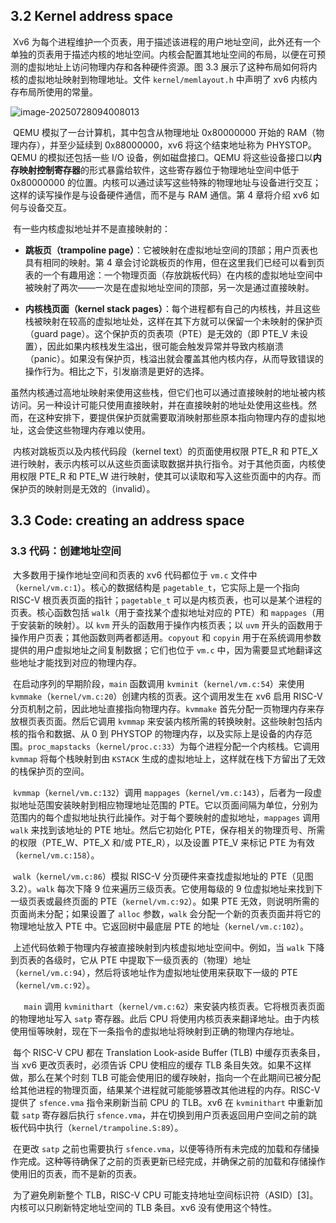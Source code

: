## 3.2 Kernel  address space

​	Xv6 为每个进程维护一个页表，用于描述该进程的用户地址空间，此外还有一个单独的页表用于描述内核的地址空间。内核会配置其地址空间的布局，以便在可预测的虚拟地址上访问物理内存和各种硬件资源。图 3.3 展示了这种布局如何将内核的虚拟地址映射到物理地址。文件 `kernel/memlayout.h` 中声明了 xv6 内核内存布局所使用的常量。

![image-20250728094008013](C:\Users\Administrator\AppData\Roaming\Typora\typora-user-images\image-20250728094008013.png)

​	QEMU 模拟了一台计算机，其中包含从物理地址 0x80000000 开始的 RAM（物理内存），并至少延续到 0x88000000，xv6 将这个结束地址称为 PHYSTOP。QEMU 的模拟还包括一些 I/O 设备，例如磁盘接口。QEMU 将这些设备接口以**内存映射控制寄存器**的形式暴露给软件，这些寄存器位于物理地址空间中低于 0x80000000 的位置。内核可以通过读写这些特殊的物理地址与设备进行交互；这样的读写操作是与设备硬件通信，而不是与 RAM 通信。第 4 章将介绍 xv6 如何与设备交互。

​	有一些内核虚拟地址并不是直接映射的：

- **跳板页（trampoline page）**：它被映射在虚拟地址空间的顶部；用户页表也具有相同的映射。第 4 章会讨论跳板页的作用，但在这里我们已经可以看到页表的一个有趣用途：一个物理页面（存放跳板代码）在内核的虚拟地址空间中被映射了两次——一次是在虚拟地址空间的顶部，另一次是通过直接映射。
  
- **内核栈页面（kernel stack pages）**：每个进程都有自己的内核栈，并且这些栈被映射在较高的虚拟地址处，这样在其下方就可以保留一个未映射的保护页（guard page）。这个保护页的页表项（PTE）是无效的（即 PTE_V 未设置），因此如果内核栈发生溢出，很可能会触发异常并导致内核崩溃（panic）。如果没有保护页，栈溢出就会覆盖其他内核内存，从而导致错误的操作行为。相比之下，引发崩溃是更好的选择。

​	虽然内核通过高地址映射来使用这些栈，但它们也可以通过直接映射的地址被内核访问。另一种设计可能只使用直接映射，并在直接映射的地址处使用这些栈。然而，在这种安排下，要提供保护页就需要取消映射那些原本指向物理内存的虚拟地址，这会使这些物理内存难以使用。

​	内核对跳板页以及内核代码段（kernel text）的页面使用权限 PTE_R 和 PTE_X 进行映射，表示内核可以从这些页面读取数据并执行指令。对于其他页面，内核使用权限 PTE_R 和 PTE_W 进行映射，使其可以读取和写入这些页面中的内存。而保护页的映射则是无效的（invalid）。



##  3.3 Code: creating an address space

### 3.3 代码：创建地址空间

​	大多数用于操作地址空间和页表的 xv6 代码都位于 `vm.c` 文件中（`kernel/vm.c:1`）。核心的数据结构是 `pagetable_t`，它实际上是一个指向 RISC-V 根页表页面的指针；`pagetable_t` 可以是内核页表，也可以是某个进程的页表。核心函数包括 `walk`（用于查找某个虚拟地址对应的 PTE）和 `mappages`（用于安装新的映射）。以 `kvm` 开头的函数用于操作内核页表；以 `uvm` 开头的函数用于操作用户页表；其他函数则两者都适用。`copyout` 和 `copyin` 用于在系统调用参数提供的用户虚拟地址之间复制数据；它们也位于 `vm.c` 中，因为需要显式地翻译这些地址才能找到对应的物理内存。

​	在启动序列的早期阶段，`main` 函数调用 `kvminit`（`kernel/vm.c:54`）来使用 `kvmmake`（`kernel/vm.c:20`）创建内核的页表。这个调用发生在 xv6 启用 RISC-V 分页机制之前，因此地址直接指向物理内存。`kvmmake` 首先分配一页物理内存来存放根页表页面。然后它调用 `kvmmap` 来安装内核所需的转换映射。这些映射包括内核的指令和数据、从 0 到 PHYSTOP 的物理内存，以及实际上是设备的内存范围。`proc_mapstacks`（`kernel/proc.c:33`）为每个进程分配一个内核栈。它调用 `kvmmap` 将每个栈映射到由 `KSTACK` 生成的虚拟地址上，这样就在栈下方留出了无效的栈保护页的空间。

​	`kvmmap`（`kernel/vm.c:132`）调用 `mappages`（`kernel/vm.c:143`），后者为一段虚拟地址范围安装映射到相应物理地址范围的 PTE。它以页面间隔为单位，分别为范围内的每个虚拟地址执行此操作。对于每个要映射的虚拟地址，`mappages` 调用 `walk` 来找到该地址的 PTE 地址。然后它初始化 PTE，保存相关的物理页号、所需的权限（PTE_W、PTE_X 和/或 PTE_R），以及设置 PTE_V 来标记 PTE 为有效（`kernel/vm.c:158`）。

​	`walk`（`kernel/vm.c:86`）模拟 RISC-V 分页硬件来查找虚拟地址的 PTE（见图 3.2）。`walk` 每次下降 9 位来遍历三级页表。它使用每级的 9 位虚拟地址来找到下一级页表或最终页面的 PTE（`kernel/vm.c:92`）。如果 PTE 无效，则说明所需的页面尚未分配；如果设置了 `alloc` 参数，`walk` 会分配一个新的页表页面并将它的物理地址放入 PTE 中。它返回树中最底层 PTE 的地址（`kernel/vm.c:102`）。

​	上述代码依赖于物理内存被直接映射到内核虚拟地址空间中。例如，当 `walk` 下降到页表的各级时，它从 PTE 中提取下一级页表的（物理）地址（`kernel/vm.c:94`），然后将该地址作为虚拟地址使用来获取下一级的 PTE（`kernel/vm.c:92`）。

`	main` 调用 `kvminithart`（`kernel/vm.c:62`）来安装内核页表。它将根页表页面的物理地址写入 `satp` 寄存器。此后 CPU 将使用内核页表来翻译地址。由于内核使用恒等映射，现在下一条指令的虚拟地址将映射到正确的物理内存地址。

​	每个 RISC-V CPU 都在 Translation Look-aside Buffer (TLB) 中缓存页表条目，当 xv6 更改页表时，必须告诉 CPU 使相应的缓存 TLB 条目失效。如果不这样做，那么在某个时刻 TLB 可能会使用旧的缓存映射，指向一个在此期间已被分配给其他进程的物理页面，结果某个进程就可能能够篡改其他进程的内存。RISC-V 提供了 `sfence.vma` 指令来刷新当前 CPU 的 TLB。xv6 在 `kvminithart` 中重新加载 `satp` 寄存器后执行 `sfence.vma`，并在切换到用户页表返回用户空间之前的跳板代码中执行（`kernel/trampoline.S:89`）。

​	在更改 `satp` 之前也需要执行 `sfence.vma`，以便等待所有未完成的加载和存储操作完成。这种等待确保了之前的页表更新已经完成，并确保之前的加载和存储操作使用旧的页表，而不是新的页表。

​	为了避免刷新整个 TLB，RISC-V CPU 可能支持地址空间标识符（ASID）[3]。内核可以只刷新特定地址空间的 TLB 条目。xv6 没有使用这个特性。